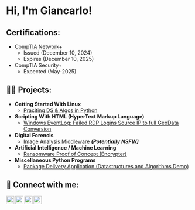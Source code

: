 <h1>Hi, I'm Giancarlo!</h1>

<h2>Certifications:</h2>

- [CompTIA Network+](https://www.credly.com/badges/9a0bf1bc-497e-4d57-9bf5-6c96a655b0db/public_url)
  - Issued (December 10, 2024)
  - Expires (December 10, 2025)
- CompTIA Security+
  - Expected (May-2025)

<h2>👨‍💻 Projects:</h2>

- <b>Getting Started With Linux</b>
  - [Praciting DS & Algos in Python](https://github.com/joshmadakor1/Algorithms-Practice)
- <b>Scripting With HTML (HyperText Markup Language)</b>
  - [Windows EventLog: Failed RDP Logins Source IP to full GeoData Conversion](https://github.com/joshmadakor1/Sentinel-Lab)
- <b>Digital Forencis</b>
  - [Image Analysis Middleware](https://github.com/joshmadakor1/4chan-Image-Analysis-Middleware-C964) <b><i>(Potentially NSFW)</b></i>
- <b>Artificial Intelligence / Machine Learning</b>
  - [Ransomware Proof of Concept (Encrypter)](https://github.com/joshmadakor1/EncrypterPOC)
- <b>Miscellaneous Python Programs</b>
  - [Package Delivery Application (Datastructures and Algorithms Demo)](https://github.com/joshmadakor1/Package-Delivery-Pathfinding-Algorithm)


<h2> 🤳 Connect with me:</h2>

[<img align="left" alt="JoshMadakor | YouTube" width="22px" src="https://cdn.jsdelivr.net/npm/simple-icons@v3/icons/youtube.svg" />][youtube]
[<img align="left" alt="JoshMadakor | Twitter" width="22px" src="https://cdn.jsdelivr.net/npm/simple-icons@v3/icons/twitter.svg" />][twitter]
[<img align="left" alt="JoshMadakor | LinkedIn" width="22px" src="https://cdn.jsdelivr.net/npm/simple-icons@v3/icons/linkedin.svg" />][linkedin]
[<img align="left" alt="JoshMadakor | Instagram" width="22px" src="https://cdn.jsdelivr.net/npm/simple-icons@v3/icons/instagram.svg" />][instagram]

[twitter]: https://twitter.com/joshmadakor
[youtube]: https://www.youtube.com/c/joshmadakor
[instagram]: https://www.instagram.com/joshmadakor/
[linkedin]: https://linkedin.com/in/joshmadakor

<!--
**GiancarloDLT/GiancarloDLT** is a ✨ _special_ ✨ repository because its `README.md` (this file) appears on your GitHub profile.

Here are some ideas to get you started:

- 🔭 I’m currently working on ...
- 🌱 I’m currently learning ...
- 👯 I’m looking to collaborate on ...
- 🤔 I’m looking for help with ...
- 💬 Ask me about ...
- 📫 How to reach me: ...
- 😄 Pronouns: ...
- ⚡ Fun fact: ...
-->
